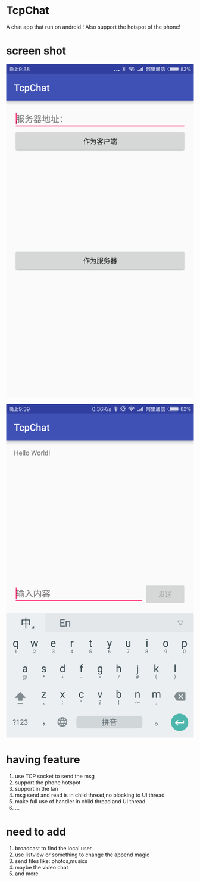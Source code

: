 # TcpChat
A chat app that run on android ! Also support the hotspot of the phone!

# screen shot
![1.png](https://github.com/shutup/TcpChat/blob/master/screenshot/Screenshot_2016-05-15-21-38-56_com.shutup.tcpchat.png)

![2.png](https://github.com/shutup/TcpChat/blob/master/screenshot/Screenshot_2016-05-15-21-39-52_com.shutup.tcpchat.png)

# having feature
1. use TCP socket to send the msg
2. support the phone hotspot
3. support in the lan
4. msg send and read is in child thread,no blocking to UI thread
5. make full use of handler in child thread and UI thread
6. ...

# need to add
1. broadcast to find the local user
2. use listview or something to change the append magic
3. send files like: photos,musics
4. maybe the video chat 
5. and more

